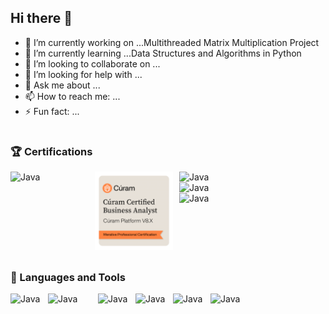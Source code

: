 ## Hi there 👋

<!--
**rmdavis3/rmdavis3** is a ✨ _special_ ✨ repository because its `README.md` (this file) appears on your GitHub profile.

Here are some ideas to get you started:
-->
- 🔭 I’m currently working on ...Multithreaded Matrix Multiplication Project
- 🌱 I’m currently learning ...Data Structures and Algorithms in Python
- 👯 I’m looking to collaborate on ...
- 🤔 I’m looking for help with ...
- 💬 Ask me about ...
- 📫 How to reach me: ...
- ⚡ Fun fact: ...

#

### 🏆 Certifications
<img align="left" alt="Java" width="125px" style="padding-right:10px;" src="https://images.credly.com/size/340x340/images/b790eb12-ecb3-4b94-89be-61aa40c92e7c/image.png"/>
<img align="left" alt="Java" width="125px" style="padding-right:10px;" src="https://raw.githubusercontent.com/rmdavis3/rmdavis3/refs/heads/main/badges/Cu%CC%81ram%20V8%20Certification%20Badge.png"/>
<img align="left" alt="Java" width="125px" style="padding-right:10px;" src="https://images.credly.com/size/340x340/images/be8fcaeb-c769-4858-b567-ffaaa73ce8cf/image.png"/>
<img align="left" alt="Java" width="125px" style="padding-right:10px;" src="https://images.credly.com/size/340x340/images/be30069e-e881-4e07-b804-45f2af276c62/58000205_fix.png"/>
<img align="left" alt="Java" width="125px" style="padding-right:10px;" src="https://images.credly.com/size/340x340/images/ddb0cf98-c803-4cfe-b512-a0aeff57e23a/Communication-Care-Satisfaction-Professional.png"/>

<br /><br /><br /><br /><br /><br /><br />

#

### 🧰 Languages and Tools
<img align="left" alt="Java" width="50px" style="padding-right:10px;" src="https://cdn.jsdelivr.net/gh/devicons/devicon@latest/icons/python/python-original-wordmark.svg"/>
<img align="left" alt="Java" width="70px" style="padding-right:10px;" src="https://cdn.jsdelivr.net/gh/devicons/devicon@latest/icons/eclipse/eclipse-original-wordmark.svg"/>
<img align="left" alt="Java" width="50px" style="padding-right:10px;" src="https://cdn.jsdelivr.net/gh/devicons/devicon@latest/icons/java/java-original-wordmark.svg"/>
<img align="left" alt="Java" width="50px" style="padding-right:10px;" src="https://cdn.jsdelivr.net/gh/devicons/devicon@latest/icons/jira/jira-original-wordmark.svg"/>
<img align="left" alt="Java" width="50px" style="padding-right:10px;" src="https://cdn.jsdelivr.net/gh/devicons/devicon@latest/icons/vscode/vscode-original-wordmark.svg"/>
<img align="left" alt="Java" width="50px" style="padding-right:10px;" src="https://cdn.jsdelivr.net/gh/devicons/devicon@latest/icons/salesforce/salesforce-original.svg"/>

